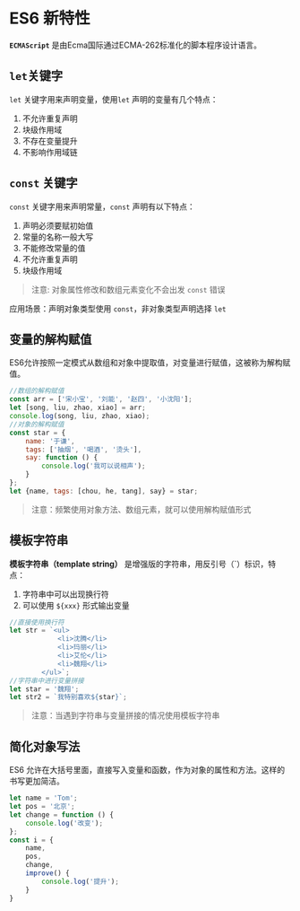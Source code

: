 # ES6 新特性

**`ECMAScript`** 是由Ecma国际通过ECMA-262标准化的脚本程序设计语言。

## `let`关键字

`let` 关键字用来声明变量，使用`let` 声明的变量有几个特点：

1. 不允许重复声明
2. 块级作用域
3. 不存在变量提升
4. 不影响作用域链

## `const` 关键字

`const` 关键字用来声明常量，`const` 声明有以下特点：

1. 声明必须要赋初始值
2. 常量的名称一般大写
3. 不能修改常量的值
4. 不允许重复声明
5. 块级作用域

> 注意: 对象属性修改和数组元素变化不会出发 `const` 错误

应用场景：声明对象类型使用 `const`，非对象类型声明选择 `let`

## 变量的解构赋值

ES6允许按照一定模式从数组和对象中提取值，对变量进行赋值，这被称为解构赋值。

```javascript
//数组的解构赋值
const arr = ['宋小宝', '刘能', '赵四', '小沈阳'];
let [song, liu, zhao, xiao] = arr;
console.log(song, liu, zhao, xiao);
//对象的解构赋值
const star = {
    name: '于谦',
    tags: ['抽烟', '喝酒', '烫头'],
    say: function () {
        console.log('我可以说相声');
    }
};
let {name, tags: [chou, he, tang], say} = star;
```

> 注意：频繁使用对象方法、数组元素，就可以使用解构赋值形式

## 模板字符串

**模板字符串（template string）** 是增强版的字符串，用反引号（`）标识，特点：

1. 字符串中可以出现换行符
2. 可以使用 `${xxx}` 形式输出变量

```javascript
//直接使用换行符
let str = `<ul>
            <li>沈腾</li>
            <li>玛丽</li>
            <li>艾伦</li>
            <li>魏翔</li>
        </ul>`;
//字符串中进行变量拼接
let star = '魏翔';
let str2 = `我特别喜欢${star}`;
```

> 注意：当遇到字符串与变量拼接的情况使用模板字符串

## 简化对象写法

ES6 允许在大括号里面，直接写入变量和函数，作为对象的属性和方法。这样的书写更加简洁。

```javascript
let name = 'Tom';
let pos = '北京';
let change = function () {
    console.log('改变');
};
const i = {
    name,
    pos,
    change,
    improve() {
        console.log('提升');
    }
}
```

